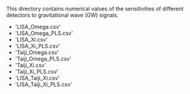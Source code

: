 This directory contains numerical values of the sensitivities of
different detectors to gravitational wave (GW) signals.

- 'LISA_Omega.csv' 
- 'LISA_Omega_PLS.csv'
- 'LISA_Xi.csv'
- 'LISA_Xi_PLS.csv'
- 'Taiji_Omega.csv'
- 'Taiji_Omega_PLS.csv'
- 'Taiji_Xi.csv'
- 'Taiji_Xi_PLS.csv'
- 'LISA_Taiji_Xi.csv'
- 'LISA_Taiji_Xi_PLS.csv'
